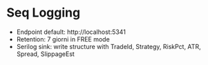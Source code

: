 # Seq Logging
- Endpoint default: http://localhost:5341
- Retention: 7 giorni in FREE mode
- Serilog sink: write structure with TradeId, Strategy, RiskPct, ATR, Spread, SlippageEst
